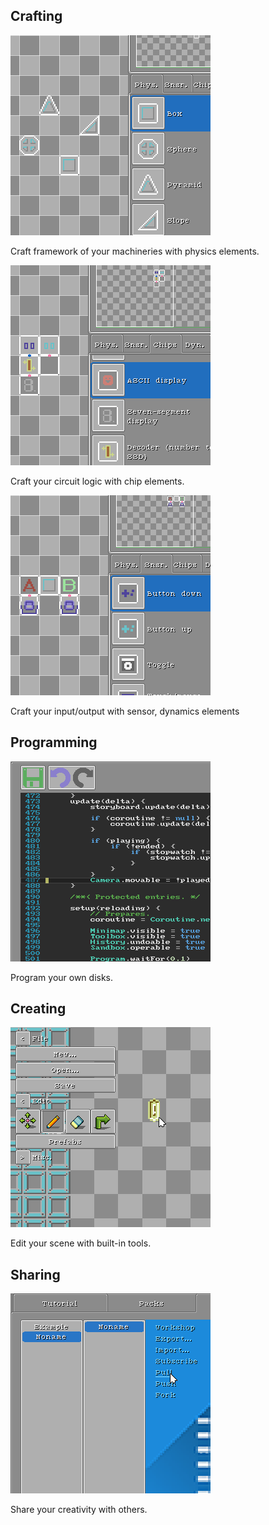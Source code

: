 ## Crafting

![](slides/slide0.png)

Craft framework of your machineries with physics elements.

![](slides/slide1.png)

Craft your circuit logic with chip elements.

![](slides/slide2.png)

Craft your input/output with sensor, dynamics elements

## Programming

![](slides/slide3.png)

Program your own disks.

## Creating

![](slides/slide4.png)

Edit your scene with built-in tools.

## Sharing

![](slides/slide5.png)

Share your creativity with others.
